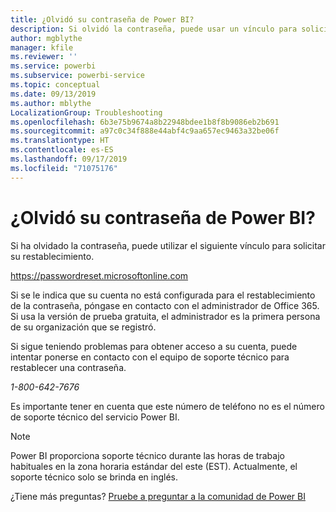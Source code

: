 ```yaml
---
title: ¿Olvidó su contraseña de Power BI?
description: Si olvidó la contraseña, puede usar un vínculo para solicitar su restablecimiento.
author: mgblythe
manager: kfile
ms.reviewer: ''
ms.service: powerbi
ms.subservice: powerbi-service
ms.topic: conceptual
ms.date: 09/13/2019
ms.author: mblythe
LocalizationGroup: Troubleshooting
ms.openlocfilehash: 6b3e75b9674a8b22948bdee1b8f8b9086eb2b691
ms.sourcegitcommit: a97c0c34f888e44abf4c9aa657ec9463a32be06f
ms.translationtype: HT
ms.contentlocale: es-ES
ms.lasthandoff: 09/17/2019
ms.locfileid: "71075176"
---
```

# <a name="forgot-your-password-for-power-bi"></a>¿Olvidó su contraseña de Power BI?

Si ha olvidado la contraseña, puede utilizar el siguiente vínculo para solicitar su restablecimiento.

<https://passwordreset.microsoftonline.com>

Si se le indica que su cuenta no está configurada para el restablecimiento de la contraseña, póngase en contacto con el administrador de Office 365. Si usa la versión de prueba gratuita, el administrador es la primera persona de su organización que se registró.

Si sigue teniendo problemas para obtener acceso a su cuenta, puede intentar ponerse en contacto con el equipo de soporte técnico para restablecer una contraseña.

*1-800-642-7676*

Es importante tener en cuenta que este número de teléfono no es el número de soporte técnico del servicio Power BI.

> [!NOTE]
> Power BI proporciona soporte técnico durante las horas de trabajo habituales en la zona horaria estándar del este (EST). Actualmente, el soporte técnico solo se brinda en inglés.

¿Tiene más preguntas? [Pruebe a preguntar a la comunidad de Power BI](http://community.powerbi.com/)